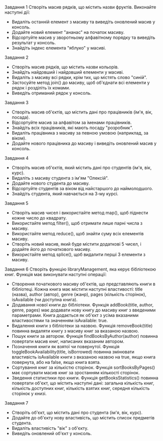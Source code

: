 Завдання 1 Створіть масив рядків, що містить назви фруктів. Виконайте наступні дії:

 - Видаліть останній елемент з масиву та виведіть оновлений масив у консоль.
 - Додайте новий елемент "ананас" на початок масиву.
 - Відсортуйте масив у зворотньому алфавітному порядку та виведіть результат у консоль.
 - Знайдіть індекс елемента "яблуко" у масиві.

Завдання 2

 - Створіть масив рядків, що містить назви кольорів.
 - Знайдіть найдовший і найдовший елементи у масиві.
 - Видаліть з масиву всі рядки, крім тих, що містять слово "синій".
 - Застосуйте метод join() до масиву, щоб об'єднати всі елементи у рядок і розділіть їх комами.
 - Виведіть отриманий рядок у консоль.

Завдання 3

 - Створіть масив об'єктів, що містить дані про працівників (ім'я, вік, посада).
 - Відсортуйте масив за алфавітом за іменами працівників.
 - Знайдіть всіх працівників, які мають посаду "розробник".
 - Видаліть працівника з масиву за певною умовою (наприклад, за віком).
 - Додайте нового працівника до масиву і виведіть оновлений масив у консоль.

Завдання 4

 - Створіть масив об'єктів, який містить дані про студентів (ім'я, вік, курс).
 - Видаліть з масиву студента з ім'ям "Олексій".
 - Додайте нового студента до масиву.
 - Відсортуйте студентів за віком від найстаршого до наймолодшого.
 - Знайдіть студента, який навчається на 3-му курсі.

Завдання 5

 - Створіть масив чисел і використайте метод map(), щоб піднести кожне число до квадрату.
 - Використайте метод filter(), щоб отримати лише парні числа з масиву.
 - Використайте метод reduce(), щоб знайти суму всіх елементів масиву.
 - Створіть новий масив, який буде містити додаткові 5 чисел, і додайте його до початкового масиву.
 - Використайте метод splice(), щоб видалити перші 3 елементи з масиву.

Завдання 6 
Створіть функцію libraryManagement, яка керує бібліотекою книг. Функція має виконувати наступні операції:

 - Створення початкового масиву об'єктів, що представляють книги в бібліотеці. Кожна книга має містити наступні  властивості: title (назва), author (автор), genre (жанр), pages (кількість сторінок), isAvailable (чи доступна книга).
 - Додавання нової книги до бібліотеки. Функція addBook(title, author, genre, pages) має додавати нову книгу до масиву книг з введеними параметрами. Книга додається як об'єкт з усіма вказаними властивостями та значенням isAvailable: true.
 - Видалення книги з бібліотеки за назвою. Функція removeBook(title) повинна видаляти книгу з масиву книг за вказаною назвою.
 - Пошук книги за автором. Функція findBooksByAuthor(author) повинна повертати масив книг, написаних вказаним автором.
 - Позначення книги як взятої чи повернутої. Функція toggleBookAvailability(title, isBorrowed) повинна змінювати властивість isAvailable книги з вказаною назвою на true, якщо книга повернута, або на false, якщо книга взята.
 - Сортування книг за кількістю сторінок. Функція sortBooksByPages() має сортувати масив книг за зростанням кількості сторінок.
 - Зведення статистики про книги. Функція getBooksStatistics() повинна повертати об'єкт, що містить наступні дані: загальна кількість книг, кількість доступних книг, кількість взятих книг, середня кількість сторінок у книзі.

Завдання 7

 - Створіть об'єкт, що містить дані про студента (ім'я, вік, курс).
 - Додайте до об'єкту нову властивість, що містить список предметів студента.
 - Видаліть властивість "вік" з об'єкту.
 - Виведіть оновлений об'єкт у консоль. 
